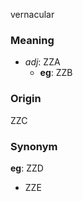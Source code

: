 vernacular
### Meaning
+ _adj_: ZZA
    + __eg__: ZZB

### Origin

ZZC

### Synonym

__eg__: ZZD

+ ZZE


